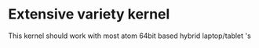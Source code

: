 # Extensive variety kernel

This kernel should work with most atom 64bit based hybrid laptop/tablet 's

